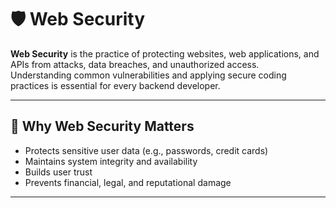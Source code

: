 # 🛡️ Web Security

**Web Security** is the practice of protecting websites, web applications, and APIs from attacks, data breaches, and unauthorized access.  
Understanding common vulnerabilities and applying secure coding practices is essential for every backend developer.

---

## 🔐 Why Web Security Matters

- Protects sensitive user data (e.g., passwords, credit cards)
- Maintains system integrity and availability
- Builds user trust
- Prevents financial, legal, and reputational damage

---
